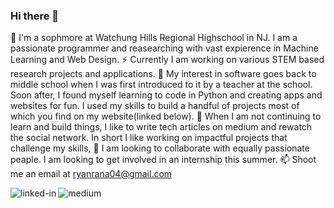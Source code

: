 ### Hi there 👋

<!--
**RyanRana/ryanrana** is a ✨ _special_ ✨ repository because its `README.md` (this file) appears on your GitHub profile.

Here are some ideas to get you started:

- 🔭 I’m currently working on ...
- 🌱 I’m currently learning ...
- 👯 I’m looking to collaborate on ...
- 🤔 I’m looking for help with ...
- 💬 Ask me about ...
- 📫 How to reach me: ...
- 😄 Pronouns: ...
- ⚡ Fun fact: ...
-->
🔭 I'm a sophmore at Watchung Hills Regional Highschool in NJ. I am a passionate programmer and reasearching with vast expierence in Machine Learning and Web Design. 
⚡ Currently I am working on various STEM based research projects and applications.
🌱 My interest in software goes back to middle school when I was first introduced to it by a teacher at the school. Soon after, I found myself learning to code in Python and creating apps and websites for fun. I used my skills to build a handful of projects most of which you find on my website(linked below). 
🤔 When I am not continuing to learn and build things, I like to write tech articles on medium and rewatch the social network. In short I like working on impactful projects that challenge my skills, 
💬 I am looking to collaborate with equally passionate peaple. I am looking to get involved in an internship this summer.
📫 Shoot me an email at ryanrana04@gmail.com
              
[<img align="left" alt="linked-in" src="https://img.shields.io/badge/linkedin-%230077B5.svg?&style=for-the-badge&logo=linkedin&logoColor=white" />](https://www.linkedin.com/in/ryan-rana-544b761b3/)
[<img align="left" alt="medium" src="https://img.shields.io/badge/medium-%2312100E.svg?&style=for-the-badge&logo=medium&logoColor=white" />](https://theryanrana.medium.com/)



